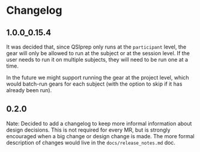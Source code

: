 # Changelog

## 1.0.0_0.15.4

It was decided that, since QSIprep only runs at the `participant` level, the gear will
only be allowed to run at the subject or at the session level. If the user needs to run
it on multiple subjects, they will need to be run one at a time.

In the future we might support running the gear at the project level, which would
batch-run gears for each subject (with the option to skip if it has already been run).

## 0.2.0

Nate: Decided to add a changelog to keep more informal information about design
decisions.  This is not required for every MR, but is strongly encouraged when a big
change or design change is made.  The more formal description of changes would live in
the `docs/release_notes.md` doc.
